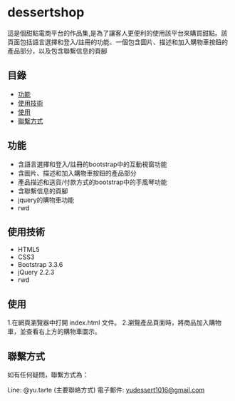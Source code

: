 # dessertshop
這是個甜點電商平台的作品集,是為了讓客人更便利的使用該平台來購買甜點。該頁面包括語言選擇和登入/註冊的功能、一個包含圖片、描述和加入購物車按鈕的產品部分，以及包含聯繫信息的頁腳

## 目錄
- [功能](#功能)
- [使用技術](#使用技術)
- [使用](#使用)
- [聯繫方式](#聯繫方式)

## 功能

- 含語言選擇和登入/註冊的bootstrap中的互動視窗功能
- 含圖片、描述和加入購物車按鈕的產品部分
- 產品描述和送貨/付款方式的bootstrap中的手風琴功能
- 含聯繫信息的頁腳
- jquery的購物車功能
- rwd

## 使用技術

- HTML5
- CSS3
- Bootstrap 3.3.6
- jQuery 2.2.3
- rwd

## 使用
1.在網頁瀏覽器中打開 index.html 文件。
2.瀏覽產品頁面時，將商品加入購物車，並查看右上方的購物車圖示。

## 聯繫方式
如有任何疑問，聯繫方式為：

Line: @yu.tarte (主要聯絡方式)
電子郵件: yudessert1016@gmail.com




